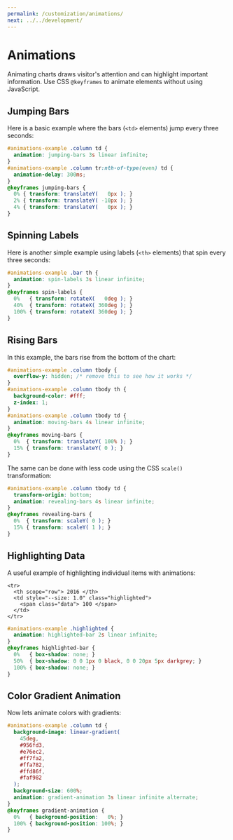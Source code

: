 ```yaml
---
permalink: /customization/animations/
next: ../../development/
---
```


# Animations

Animating charts draws visitor's attention and can highlight important information. Use CSS `@keyframes` to animate elements without using JavaScript.

## Jumping Bars

Here is a basic example where the bars (`<td>` elements) jump every three seconds:

```css
#animations-example .column td {
  animation: jumping-bars 3s linear infinite;
}
#animations-example .column tr:nth-of-type(even) td {
  animation-delay: 300ms;
}
@keyframes jumping-bars {
  0% { transform: translateY(   0px ); }
  2% { transform: translateY( -10px ); }
  4% { transform: translateY(   0px ); }
}
```

<code-example code-example-id="animations-example-1">
<template v-slot:css-code>
#animations-example-1 {
  width: 100%;
  max-width: 300px;
  margin: 0 auto;
}
#animations-example-1 .column tbody {
  aspect-ratio: 4 / 3;
}
#animations-example-1 .column td {
  animation: jumping-bars 3s linear infinite;
  animation-delay: 0;
}
#animations-example-1 .column tr:nth-of-type(even) td {
  animation-delay: 300ms;
}
@keyframes jumping-bars {
  0% { transform: translateY(   0px ); }
  2% { transform: translateY( -10px ); }
  4% { transform: translateY(   0px ); }
}
</template>
<template v-slot:html-code>
<div id="animations-example-1">
  <table class="charts-css column hide-data show-labels show-primary-axis data-spacing-6">
    <caption> Animation Example #1 </caption>
    <thead>
      <tr>
        <th scope="col"> Year </th>
        <th scope="col"> Progress </th>
      </tr>
    </thead>
    <tbody>
      <tr>
        <th scope="row"> 2016 </th>
        <td style="--size: 0.2"> <span class="data"> 20 </span> </td>
      </tr>
      <tr>
        <th scope="row"> 2017 </th>
        <td style="--size: 0.4"> <span class="data"> 40 </span> </td>
      </tr>
      <tr>
        <th scope="row"> 2018 </th>
        <td style="--size: 0.6"> <span class="data"> 60 </span> </td>
      </tr>
      <tr>
        <th scope="row"> 2019 </th>
        <td style="--size: 0.8"> <span class="data"> 80 </span> </td>
      </tr>
      <tr>
        <th scope="row"> 2020 </th>
        <td style="--size: 1.0"> <span class="data"> 100 </span> </td>
      </tr>
    </tbody>
  </table>
</div>
</template>
</code-example>

## Spinning Labels

Here is another simple example using labels (`<th>` elements) that spin every three seconds:

```css
#animations-example .bar th {
  animation: spin-labels 3s linear infinite;
}
@keyframes spin-labels {
  0%   { transform: rotateX(   0deg ); }
  40%  { transform: rotateX( 360deg ); }
  100% { transform: rotateX( 360deg ); }
}
```

<code-example code-example-id="animations-example-2">
<template v-slot:css-code>
#animations-example-2 {
  width: 100%;
  max-width: 500px;
  margin: 0 auto;
}
#animations-example-2 .bar {
  --labels-size: 160px;
}
#animations-example-2 .bar td {
  line-height: 1.5;
}
#animations-example-2 .bar th {
  animation: spin-labels 3s linear infinite;
}
@keyframes spin-labels {
  0%   { transform: rotateX(   0deg ); }
  40%  { transform: rotateX( 360deg ); }
  100% { transform: rotateX( 360deg ); }
}
</template>
<template v-slot:html-code>
<div id="animations-example-2">
  <table class="charts-css bar hide-data show-labels data-spacing-5 show-primary-axis">
    <caption> Animation Example #2 - The Richest People In America (Forbes 1918) </caption>
    <thead>
      <tr>
        <th scope="col"> Country </th>
        <th scope="col"> Gold </th>
        <th scope="col"> Silver </th>
        <th scope="col"> Silver </th>
      </tr>
    </thead>
    <tbody>
      <tr>
        <th scope="row"> John D. Rockefeller </th>
        <td style="--size: calc( 1200 / 1200 );"> <span class="data"> 1,200 </span> </td>
      </tr>
      <tr>
        <th scope="row"> Henry Clay Frick </th>
        <td style="--size: calc( 225 / 1200 );"> <span class="data"> 225 </span> </td>
      </tr>
      <tr>
        <th scope="row"> Andrew Carnegie </th>
        <td style="--size: calc( 200 / 1200 );"> <span class="data"> 200 </span> </td>
      </tr>
      <tr>
        <th scope="row"> George Fisher Baker </th>
        <td style="--size: calc( 150 / 1200 );"> <span class="data"> 150 </span> </td>
      </tr>
      <tr>
        <th scope="row"> William Rockefeller </th>
        <td style="--size: calc( 150 / 1200 );"> <span class="data"> 150 </span> </td>
      </tr>
    </tbody>
  </table>
</div>
</template>
</code-example>

## Rising Bars

In this example, the bars rise from the bottom of the chart:

```css
#animations-example .column tbody {
  overflow-y: hidden; /* remove this to see how it works */
}
#animations-example .column tbody th {
  background-color: #fff;
  z-index: 1;
}
#animations-example .column tbody td {
  animation: moving-bars 4s linear infinite;
}
@keyframes moving-bars {
  0%  { transform: translateY( 100% ); }
  15% { transform: translateY( 0 ); }
}
```

<code-example code-example-id="animations-example-3">
<template v-slot:css-code>
#animations-example-3 {
  width: 100%;
  max-width: 300px;
  margin: 0 auto;
}
#animations-example-3 .column tbody {
  aspect-ratio: 4 / 3;
  overflow-y: hidden; /* remove this to see how it works */
}
#animations-example-3 .column tbody th {
  background-color: #fff;
  z-index: 1;
}
#animations-example-3 .column tbody td {
  animation: moving-bars 4s linear infinite;
}
@keyframes moving-bars {
  0%  { transform: translateY( 100% ); }
  15% { transform: translateY( 0 ); }
}
</template>
<template v-slot:html-code>
<div id="animations-example-3">
  <table class="charts-css column show-labels hide-data data-spacing-5 show-primary-axis">
    <caption> Animation Example #3 </caption>
    <thead>
      <tr>
        <th scope="col"> Year </th>
        <th scope="col"> Progress </th>
      </tr>
    </thead>
    <tbody>
      <tr>
        <th scope="row"> 2016 </th>
        <td style="--size: 1.0"> <span class="data"> 100 </span> </td>
      </tr>
      <tr>
        <th scope="row"> 2017 </th>
        <td style="--size: 0.8"> <span class="data"> 80 </span> </td>
      </tr>
      <tr>
        <th scope="row"> 2018 </th>
        <td style="--size: 0.6"> <span class="data"> 60 </span> </td>
      </tr>
      <tr>
        <th scope="row"> 2019 </th>
        <td style="--size: 0.4"> <span class="data"> 40 </span> </td>
      </tr>
      <tr>
        <th scope="row"> 2020 </th>
        <td style="--size: 0.2"> <span class="data"> 20 </span> </td>
      </tr>
    </tbody>
  </table>
</div>
</template>
</code-example>

The same can be done with less code using the CSS `scale()` transformation:

```css
#animations-example .column tbody td {
  transform-origin: bottom;
  animation: revealing-bars 4s linear infinite;
}
@keyframes revealing-bars {
  0%  { transform: scaleY( 0 ); }
  15% { transform: scaleY( 1 ); }
}
```

<code-example code-example-id="animations-example-4">
<template v-slot:css-code>
#animations-example-4 {
  width: 100%;
  max-width: 300px;
  margin: 0 auto;
}
#animations-example-4 .column tbody {
  aspect-ratio: 4 / 3;
}
#animations-example-4 .column tbody td {
  transform-origin: bottom;
  animation: revealing-bars 4s linear infinite;
}
@keyframes revealing-bars {
  0%  { transform: scaleY( 0 ); }
  15% { transform: scaleY( 1 ); }
}
</template>
<template v-slot:html-code>
<div id="animations-example-4">
  <table class="charts-css column show-labels hide-data data-spacing-5 show-primary-axis">
    <caption> Animation Example #4 </caption>
    <thead>
      <tr>
        <th scope="col"> Year </th>
        <th scope="col"> Progress </th>
      </tr>
    </thead>
    <tbody>
      <tr>
        <th scope="row"> 2016 </th>
        <td style="--size: 0.2"> <span class="data"> 20 </span> </td>
      </tr>
      <tr>
        <th scope="row"> 2017 </th>
        <td style="--size: 0.4"> <span class="data"> 40 </span> </td>
      </tr>
      <tr>
        <th scope="row"> 2018 </th>
        <td style="--size: 0.6"> <span class="data"> 60 </span> </td>
      </tr>
      <tr>
        <th scope="row"> 2019 </th>
        <td style="--size: 0.8"> <span class="data"> 80 </span> </td>
      </tr>
      <tr>
        <th scope="row"> 2020 </th>
        <td style="--size: 1.0"> <span class="data"> 100 </span> </td>
      </tr>
    </tbody>
  </table>
</div>
</template>
</code-example>

## Highlighting Data

A useful example of highlighting individual items with animations:

```html{3}
<tr>
  <th scope="row"> 2016 </th>
  <td style="--size: 1.0" class="highlighted">
    <span class="data"> 100 </span>
  </td>
</tr>
```

```css
#animations-example .highlighted {
  animation: highlighted-bar 2s linear infinite;
}
@keyframes highlighted-bar {
  0%   { box-shadow: none; }
  50%  { box-shadow: 0 0 1px 0 black, 0 0 20px 5px darkgrey; }
  100% { box-shadow: none; }
}
```

<code-example code-example-id="animations-example-5">
<template v-slot:css-code>
#animations-example-5 {
  width: 100%;
  max-width: 350px;
  margin: 0 auto;
}
#animations-example-5 .column tbody {
  aspect-ratio: 4 / 3;
}
#animations-example-5 .highlighted {
  animation: highlighted-bar 2s linear infinite;
}
@keyframes highlighted-bar {
  0%   { box-shadow: none; }
  50%  { box-shadow: 0 0 1px 0 black, 0 0 20px 5px darkgrey; }
  100% { box-shadow: none; }
}
</template>
<template v-slot:html-code>
<div id="animations-example-5">
  <table class="charts-css column show-labels data-spacing-15 show-primary-axis">
    <caption> Animation Example #5 </caption>
    <thead>
      <tr>
        <th scope="col"> Year </th>
        <th scope="col"> Progress </th>
      </tr>
    </thead>
    <tbody>
      <tr>
        <th scope="row"> 2016 </th>
        <td style="--size: 0.2"> <span class="data"> 20 </span> </td>
      </tr>
      <tr>
        <th scope="row"> 2017 </th>
        <td style="--size: 0.4"> <span class="data"> 40 </span> </td>
      </tr>
      <tr>
        <th scope="row"> 2018 </th>
        <td style="--size: 1.0" class="highlighted"> <span class="data"> 100 </span> </td>
      </tr>
      <tr>
        <th scope="row"> 2019 </th>
        <td style="--size: 0.5"> <span class="data"> 50 </span> </td>
      </tr>
      <tr>
        <th scope="row"> 2020 </th>
        <td style="--size: 0.3"> <span class="data"> 30 </span> </td>
      </tr>
    </tbody>
  </table>
</div>
</template>
</code-example>

## Color Gradient Animation

Now lets animate colors with gradients:

```css
#animations-example .column td {
  background-image: linear-gradient(
    45deg,
    #956fd3,
    #e76ec2,
    #ff7fa2,
    #ffa782,
    #ffd86f,
    #faf982
  );
  background-size: 600%;
  animation: gradient-animation 3s linear infinite alternate;
}
@keyframes gradient-animation {
  0%   { background-position:   0%; }
  100% { background-position: 100%; }
}
```

<code-example code-example-id="animations-example-6">
<template v-slot:css-code>
#animations-example-6 {
  width: 100%;
  max-width: 350px;
  margin: 0 auto;
}
#animations-example-6 .column tbody {
  aspect-ratio: 4 / 3;
}
#animations-example-6 .column td {
  background-image: linear-gradient(
    45deg,
    #956fd3,
    #e76ec2,
    #ff7fa2,
    #ffa782,
    #ffd86f,
    #faf982
  );
  background-size: 600%;
  animation: gradient-animation 3s linear infinite alternate;
}
@keyframes gradient-animation {
  0%   { background-position:   0%; }
  100% { background-position: 100%; }
}
</template>
<template v-slot:html-code>
<div id="animations-example-6">
  <table class="charts-css column show-labels hide-data data-spacing-5 show-primary-axis">
    <caption> Animation Example #6 </caption>
    <thead>
      <tr>
        <th scope="col"> Year </th>
        <th scope="col"> Progress </th>
      </tr>
    </thead>
    <tbody>
      <tr>
        <th scope="row"> 2016 </th>
        <td style="--size: 0.2"> <span class="data"> 20 </span> </td>
      </tr>
      <tr>
        <th scope="row"> 2017 </th>
        <td style="--size: 0.4"> <span class="data"> 40 </span> </td>
      </tr>
      <tr>
        <th scope="row"> 2018 </th>
        <td style="--size: 1.0"> <span class="data"> 100 </span> </td>
      </tr>
      <tr>
        <th scope="row"> 2019 </th>
        <td style="--size: 0.5"> <span class="data"> 50 </span> </td>
      </tr>
      <tr>
        <th scope="row"> 2020 </th>
        <td style="--size: 0.3"> <span class="data"> 30 </span> </td>
      </tr>
    </tbody>
  </table>
</div>
</template>
</code-example>
